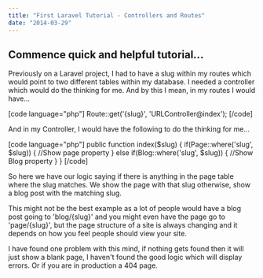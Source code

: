 ```yaml
---
title: "First Laravel Tutorial - Controllers and Routes"
date: "2014-03-29"
---
```


## Commence quick and helpful tutorial...

Previously on a Laravel project, I had to have a slug within my routes which would point to two different tables within my database. I needed a controller which would do the thinking for me. And by this I mean, in my routes I would have...

\[code language="php"\] Route::get('{slug}', 'URLController@index'); \[/code\]

And in my Controller, I would have the following to do the thinking for me...

\[code language="php"\] public function index($slug) { if(Page::where('slug', $slug)) { //Show page property } else if(Blog::where('slug', $slug)) { //Show Blog property } } \[/code\]

So here we have our logic saying if there is anything in the page table where the slug matches. We show the page with that slug otherwise, show a blog post with the matching slug.

This might not be the best example as a lot of people would have a blog post going to 'blog/{slug}' and you might even have the page go to 'page/{slug}', but the page structure of a site is always changing and it depends on how you feel people should view your site.

I have found one problem with this mind, if nothing gets found then it will just show a blank page, I haven't found the good logic which will display errors. Or if you are in production a 404 page.
